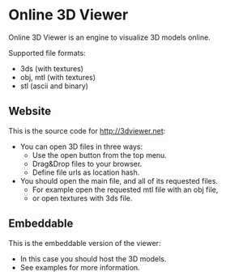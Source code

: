 Online 3D Viewer
================

Online 3D Viewer is an engine to visualize 3D models online.

Supported file formats:
  - 3ds (with textures)
  - obj, mtl (with textures)
  - stl (ascii and binary)

Website
-------

This is the source code for http://3dviewer.net:
- You can open 3D files in three ways:
  - Use the open button from the top menu.
  - Drag&Drop files to your browser.
  - Define file urls as location hash.
- You should open the main file, and all of its requested files.
  - For example open the requested mtl file with an obj file,
  - or open textures with 3ds file.

Embeddable
----------

This is the embeddable version of the viewer:
- In this case you should host the 3D models.
- See examples for more information.

